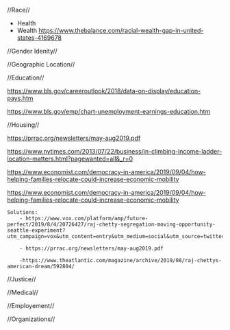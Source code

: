 //Race// 
- Health
 - Wealth
https://www.thebalance.com/racial-wealth-gap-in-united-states-4169678

//Gender Idenity//

//Geographic Location//

//Education//

https://www.bls.gov/careeroutlook/2018/data-on-display/education-pays.htm

https://www.bls.gov/emp/chart-unemployment-earnings-education.htm

//Housing//

https://prrac.org/newsletters/may-aug2019.pdf

https://www.nytimes.com/2013/07/22/business/in-climbing-income-ladder-location-matters.html?pagewanted=all&_r=0

https://www.economist.com/democracy-in-america/2019/09/04/how-helping-families-relocate-could-increase-economic-mobility

https://www.economist.com/democracy-in-america/2019/09/04/how-helping-families-relocate-could-increase-economic-mobility

    Solutions:
        - https://www.vox.com/platform/amp/future-perfect/2019/8/4/20726427/raj-chetty-segregation-moving-opportunity-seattle-experiment?utm_campaign=vox&utm_content=entry&utm_medium=social&utm_source=twitter&__twitter_impression=true

        - https://prrac.org/newsletters/may-aug2019.pdf

        -https://www.theatlantic.com/magazine/archive/2019/08/raj-chettys-american-dream/592804/

//Justice//


//Medical//


//Employement//



//Organizations//



